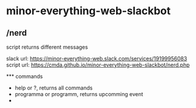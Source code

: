 # minor-everything-web-slackbot

## /nerd 
script returns different messages

slack url: https://minor-everything-web.slack.com/services/19199956083
script url: https://cmda.github.io/minor-everything-web-slackbot/nerd.php


*** commands
- help or ?, returns all commands
- programma or programm, returns upcomming event
- 

